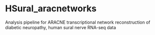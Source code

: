 # HSural_aracnetworks
Analysis pipeline for ARACNE transcriptional network reconstruction of diabetic neuropathy, human sural nerve RNA-seq data
